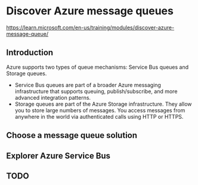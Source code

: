 # Discover Azure message queues

https://learn.microsoft.com/en-us/training/modules/discover-azure-message-queue/

## Introduction

Azure supports two types of queue mechanisms: Service Bus queues and Storage queues.

* Service Bus queues are part of a broader Azure messaging infrastructure that supports queuing, publish/subscribe, and more advanced integration patterns. 
* Storage queues are part of the Azure Storage infrastructure. They allow you to store large numbers of messages. You access messages from anywhere in the world via authenticated calls using HTTP or HTTPS. 


## Choose a message queue solution

## Explorer Azure Service Bus

## TODO